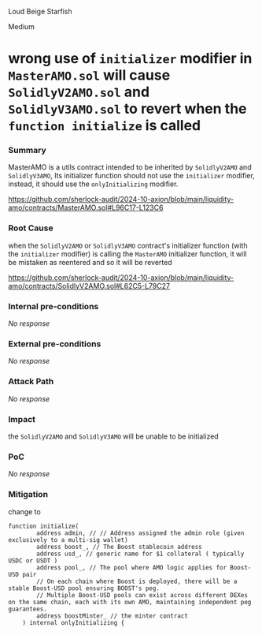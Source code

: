 Loud Beige Starfish

Medium

# wrong use of `initializer` modifier in `MasterAMO.sol` will cause `SolidlyV2AMO.sol` and `SolidlyV3AMO.sol` to revert when the `function initialize` is called

### Summary

MasterAMO is a utils contract intended to be inherited by `SolidlyV2AMO` and `SolidlyV3AMO`, Its initializer function should not use the `initializer` modifier, instead, it should use the `onlyInitializing` modifier.

https://github.com/sherlock-audit/2024-10-axion/blob/main/liquidity-amo/contracts/MasterAMO.sol#L96C17-L123C6

### Root Cause

when the `SolidlyV2AMO` or `SolidlyV3AMO` contract's initializer function (with the `initializer` modifier) is calling the `MasterAMO` initializer function, it will be mistaken as reentered and so it will be reverted

https://github.com/sherlock-audit/2024-10-axion/blob/main/liquidity-amo/contracts/SolidlyV2AMO.sol#L62C5-L79C27

### Internal pre-conditions

_No response_

### External pre-conditions

_No response_

### Attack Path

_No response_

### Impact

the `SolidlyV2AMO` and `SolidlyV3AMO` will be unable to be initialized

### PoC

_No response_

### Mitigation

change to 
```solidity
function initialize(
        address admin, // // Address assigned the admin role (given exclusively to a multi-sig wallet)
        address boost_, // The Boost stablecoin address
        address usd_, // generic name for $1 collateral ( typically USDC or USDT )
        address pool_, // The pool where AMO logic applies for Boost-USD pair
        // On each chain where Boost is deployed, there will be a stable Boost-USD pool ensuring BOOST's peg.
        // Multiple Boost-USD pools can exist across different DEXes on the same chain, each with its own AMO, maintaining independent peg guarantees.
        address boostMinter_ // the minter contract
    ) internal onlyInitializing {
```